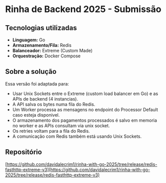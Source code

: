 # Rinha de Backend 2025 - Submissão

## Tecnologias utilizadas
- **Linguagem:** Go
- **Armazenamento/Fila:** Redis
- **Balanceador:** Extreme (Custom Made)
- **Orquestração:** Docker Compose

## Sobre a solução
Essa versão foi adaptada para:
- Usar Unix Sockets entre o Extreme (custom load balancer em Go) e as APIs de backend (4 instancias).
- A API salva os bytes numa fila do Redis.
- Um Worker processa as mensagens no endpoint do Processor Default caso esteja disponivel.
- O armazenamento dos pagamentos processados é salvo em memoria no worker e as APIs consultam via unix socket.
- Os retries voltam para a fila do Redis.
- A comunicação com Redis também está usando Unix Sockets.

## Repositório
[https://github.com/davidalecrim1/rinha-with-go-2025/tree/release/redis-fasthttp-extreme-v3](https://github.com/davidalecrim1/rinha-with-go-2025/tree/release/redis-fasthttp-extreme-v3)